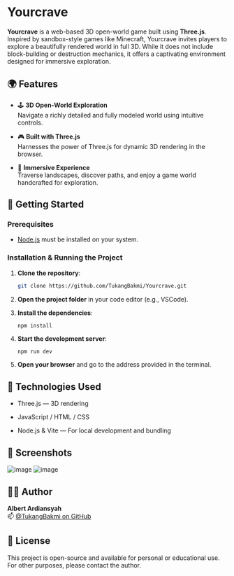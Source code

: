 # Yourcrave

**Yourcrave** is a web-based 3D open-world game built using **Three.js**. Inspired by sandbox-style games like Minecraft, Yourcrave invites players to explore a beautifully rendered world in full 3D. While it does not include block-building or destruction mechanics, it offers a captivating environment designed for immersive exploration.

## 🌍 Features

- 🕹️ **3D Open-World Exploration**  
  Navigate a richly detailed and fully modeled world using intuitive controls.

- 🎮 **Built with Three.js**  
  Harnesses the power of Three.js for dynamic 3D rendering in the browser.

- 🧭 **Immersive Experience**  
  Traverse landscapes, discover paths, and enjoy a game world handcrafted for exploration.

## 🚀 Getting Started

### Prerequisites

- [Node.js](https://nodejs.org/) must be installed on your system.

### Installation & Running the Project

1. **Clone the repository**:
   ```bash
   git clone https://github.com/TukangBakmi/Yourcrave.git
   ```

2. **Open the project folder** in your code editor (e.g., VSCode).

3. **Install the dependencies**:
   ```bash
   npm install
   ```

4. **Start the development server**:
   ```
   npm run dev
   ```
  
5. **Open your browser** and go to the address provided in the terminal.

## 🧰 Technologies Used
- Three.js — 3D rendering

- JavaScript / HTML / CSS

- Node.js & Vite — For local development and bundling

## 📸 Screenshots
![image](https://github.com/user-attachments/assets/1c29c4ee-2b13-4e30-8584-01fc8c5b20b1)
![image](https://github.com/user-attachments/assets/7126bb3c-b6e4-4daf-a0d2-a4295b591c1f)

## 🙋‍♂️ Author

**Albert Ardiansyah**  
📫 [@TukangBakmi on GitHub](https://github.com/TukangBakmi)

## 📃 License

This project is open-source and available for personal or educational use. For other purposes, please contact the author.

